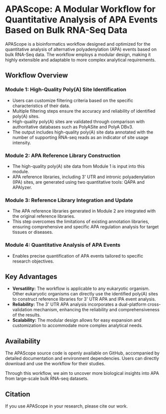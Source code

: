 # APAScope: A Modular Workflow for Quantitative Analysis of APA Events Based on Bulk RNA-Seq Data

APAScope is a bioinformatics workflow designed and optimized for the quantitative analysis of alternative polyadenylation (APA) events based on bulk RNA-Seq data. The workflow employs a modular design, making it highly extensible and adaptable to more complex analytical requirements.

## Workflow Overview


### **Module 1: High-Quality Poly(A) Site Identification**
- Users can customize filtering criteria based on the specific characteristics of their data.
- Multiple filtering steps ensure the accuracy and reliability of identified poly(A) sites.
- High-quality poly(A) sites are validated through comparison with authoritative databases such as PolyASite and PolyA DBv3.
- The output includes high-quality poly(A) site data annotated with the number of supporting RNA-seq reads as an indicator of site usage intensity.

### **Module 2: APA Reference Library Construction**
- The high-quality poly(A) site data from Module 1 is input into this module.
- APA reference libraries, including 3' UTR and intronic polyadenylation (IPA) sites, are generated using two quantitative tools: QAPA and APAlyzer.

### **Module 3: Reference Library Integration and Update**
- The APA reference libraries generated in Module 2 are integrated with the original reference libraries.
- This step overcomes the limitations of existing annotation libraries, ensuring comprehensive and specific APA regulation analysis for target tissues or diseases.

### **Module 4: Quantitative Analysis of APA Events**
- Enables precise quantification of APA events tailored to specific research objectives.

## Key Advantages
- **Versatility:** The workflow is applicable to any eukaryotic organism. Other eukaryotic organisms can directly use the identified poly(A) sites to construct reference libraries for 3' UTR APA and IPA event analysis.
- **Reliability:** The 3' UTR APA analysis incorporates a dual-platform cross-validation mechanism, enhancing the reliability and comprehensiveness of the results.
- **Scalability:** The modular design allows for easy expansion and customization to accommodate more complex analytical needs.

## Availability
The APAScope source code is openly available on GitHub, accompanied by detailed documentation and environment dependencies. Users can directly download and use the workflow for their studies.

Through this workflow, we aim to uncover more biological insights into APA from large-scale bulk RNA-seq datasets.

## Citation
If you use APAScope in your research, please cite our work.
